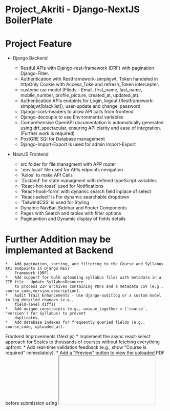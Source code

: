 # Project_Akriti - Django-NextJS BoilerPlate

# Project Feature

-   Django Backend

    *   Restful APIs with Django-rest-framework (DRF) with pagination Django-Fliter. 
    *   Authentication with Restframework-simplejwt, Token handeled in httpOnly Cookie with
        Access_Toke and refresh_Token intercepter.
    *   custome usr model (Fileds - Email, first_name, last_name, mobile_number, profile_picture,
        created_at, updated_at).
    *   Authentication APIs endpints for Login, logout (Restframework-simplejwt[blacklist]), user-update
        and change_password
    *   Django-cors-headers to allow API calls from frontend
    *   Django-decouple to use Environmental variables
    *   Comprehensive OpenAPI documentation is automatically generated using drf_spectacular, ensuring API
        clarity and ease of integration.(Further work is required)
    *   PostGRE SQl for Database management 
    *   Django-Import-Export Is used for admin Import-Export

-   NaxtJS Frontend

    *   src folder for file managment with APP router 
    *   '.env.local' file used for APIs edpoints nevigation
    *   'Axios' to make API Calls
    *   'Zustand' for state managment with defined typeScript variables
    *   'React-hot-toast' used for Notifications
    *   'React-hook-form' with dynamic search field inplace of select
    *   'React-select'  is For dynamic searchable dropdown
    *   'TailwindCSS' is used for Styling
    *   Dynamic NavBar, Sidebar and Footer Components
    *   Pages with Search and tables with filter options
    *   Paginamtion and Dynamic display of fields details

#   Further  Addition may be implemanted at Backend

    *   Add pagination, sorting, and filtering to the Course and Syllabus API endpoints in Django REST
        Framework (DRF).
    *   Add support for bulk uploading syllabus files with metadata in a ZIP file - Update SyllabusResource
        to process ZIP archives containing PDFs and a metadata CSV (e.g., course_code,version,description).
    *   Audit Trail Enhancements - Use django-auditlog or a custom model to log detailed changes (e.g.,
        field-level diffs)
    *   Add unique constraints (e.g., unique_together = ('course', 'version') for Syllabus) to prevent
        duplicates.
    *   Add database indexes for frequently queried fields (e.g., course_code, uploaded_at).

Frontend Improvements (Next.js)
    *   Implement the async react-select approach for Scales to thousands of courses without fetching
        everything upfront.
    *   Add real-time validation feedback (e.g., show "Course is required" immediately).
    *   Add a "Preview" button to view the uploaded PDF before submission using <iframe> or a modal.
    *   Add column resizing and drag-to-reorder using a library like react-table.
    *   Implement infinite scrolling instead of pagination for smoother navigation.
    *   Add export table data as CSV/PDF directly from the frontend.
    *   Add loading spinners for async actions (e.g., fetching syllabi, submitting forms).
    *   Use a consistent theme (e.g., Tailwind CSS variables) for colors and spacing.
    *   Centralize error handling in syllabusStore.js and courseStore.js with retry logic:

#   New Feature (For Future)
    *   Add role-based access control (RBAC) using Django’s Group and Permission models or django-guardian.
    *   Show/hide UI elements based on user role (e.g., hide "Delete" for non-admins).
    *   Fetch user role from an API endpoint and store in a context.
    *   Add a SyllabusVersion model to track changes over time
        class SyllabusVersion(models.Model):
            syllabus = models.ForeignKey(Syllabus, on_delete=models.CASCADE, related_name='versions')
            version_number = models.CharField(max_length=10)
            syllabus_file = models.FileField(upload_to='syllabi/versions/%Y/%m/%d/')
            created_at = models.DateTimeField(auto_now_add=True)
    *   Add a "View Version History" button to show past versions in a modal.
    *   Integrate django-notifications-hq or a custom model for in-app notifications:
    *   Add a notification bell icon with a dropdown showing recent events using WebSockets (e.g., socket.
        io).
    *   Create an API endpoint for stats (e.g., courses per discipline, syllabus uploads per month).
    *   At Frontend: Add drag-and-drop file upload with progress bars using react-dropzone.
    *   Add a tags field to Syllabus (e.g., using django-taggit):
    *   At Frontend- Add a tag input field (e.g., using react-tag-input) and filter syllabi by tags.

Project-Wide Improvements
    1. Testing
        Backend: Add unit tests for models, views, and serializers using pytest-django.
        Frontend: Add tests for components and stores using jest and @testing-library/react.
    2. CI/CD
        Set up GitHub Actions or GitLab CI for automated testing, linting, and deployment.
    3. Documentation
        Use drf-spectacular for OpenAPI documentation of the backend API.
        Add JSDoc comments to frontend code and generate docs with jsdoc.
    4. Security
        Backend: Add rate limiting with django-ratelimit and CSRF protection for API endpoints.
        Frontend: Sanitize user inputs to prevent XSS (e.g., using sanitize-html).
    5. Internationalization (i18n)
        Add multi-language support using django-i18n and next-i18next.

------------------------------------------------------------------------------
#   Athrntication Model Implemantation 

    *   "The 'university' project, a Django backend, features an 'accounts' application designed for robust
        and secure user authentication. 
    *   This application leverages JSON Web Tokens (JWT) for authentication, utilizing Django REST
        Framework, restframework-simplejwt, and rest_framework_simplejwt.token_blacklist to create a suite of RESTful authentication APIs. 
    *   To maximize security, authentication tokens are stored exclusively in HTTP-only cookies, preventing
        client-side JavaScript access. 
    *   The 'accounts' application provides the following endpoints:
        RegisterView: 
        -   User registration.
        -   CustomTokenObtainPairView: JWT access and refresh token generation.
        -   LogoutView: Token invalidation and user logout.
        -   UserProfileView: User profile retrieval.
        -   ChangePasswordView: User password modification.
        -   CustomTokenRefreshView: Refresh token-based access token renewal.

    *   A custom authentication backend has been implemented to retrieve access tokens directly from
        HTTP-only cookies, eliminating reliance on the standard Authorization header. 

    *   The 'CustomUser' model encompasses fields for 
        -   email as user ID, first name, last name, Indian mobile number, date joined, last updated, and 
            profile picture catering to specific application requirements. 

    -   
    -   Furthermore, django-cors-headers is configured to enable cross-origin requests, facilitating
        seamless communication with the frontend application."
#   Other Apps
    1.  Academics App
        -   Model - Department (id, Name, Faculty, created by, updated by, created at)
        -   Custom id generation

    2.  Courses App
        - Models - Course, Syllbus
        - Pagination implemanted
        - Filtering
+++++++++++++++++++++++++++++++++++++++++++++++++++++++++++++++++++++++++

#   Project Implemantation 
1.  Setup Backend

    >   mkdir backend
    >   cd backend
    >   py -m venv venv                                     #   Create Virtual Environment (VE)
    >   venv\Scripts\activate                               #   Activate VE

-   Install Django and Dependancies 
    >   py -m pip install django
    >   py -m pip install djangorestframework
    >   py -m pip install djangorestframework-simplejwt
    >   py -m pip install django-cors-headers               #   Cors-Headers
    >   py -m pip install drf-spectacular                   #   OpenAPI
    >   py -m pip install django-decouple 
    >   py -m pip install  psycopg2-binary                  #   For PosrGRE SQL
    >   py -m pip install Pillow                            #   To handle Images
    >   py -m pip install django-filter                     #   For Django Fillter 
    >   py -m pip install django-import-export              #   To Add Import Export Facility on admin panel
    >   py -m pip install openpyxl                          #   To Manage Excel Files

-   Create Django project and authentication app 'accounts'
    >   django-admin startproject university .
    >   py manage.py startapp accounts

2.  Create .env file in project root and update with 
    SECRET_KEY=gxqb^=t$=hm08%r!j*%&358j38i!3s1g4t%^$yp$5=%t&lwmf#
    DEBUG=True

3.  Update university/settings.py 

4.  Create Model in accounts/models.py

5.  Run migrations and create Super User

    >   py manage.py makemigrations
    >   py manage.py migrate
    >   py manage.py createsuperuser

6.  Create Serializers in accounts/serializers.py (create, if not available)

7.  Create accounts/authentication.py

8.  update accounts/views.py

9. update accounts/urls.py and university/urls.py

10. update accounts/admin.py

++++++++++++++++++++++++++++++++++++++++++++++++++++++++++

#   Setup Frontend 
    Now further, "The frontend of this project is developed with Next.js, initialized via yarn create next-app frontend. 
    -   The project configuration includes ESLint and Tailwind CSS, employs the src/ directory structure,
        and leverages the App Router. TypeScript, Turbopack for next dev, and custom import aliases were not selected. 
    -   Axios facilitates API communication
    -   Zustand manages application state, 
    -   react-hot-toast and react-hook-form are integrated to improve the application's user interface and 
        form handling."

1.  Install NextJS and Dependancies

    >   yarn create next-app frontend
    >   cd frontend 
    >   yarn add axios zustand react-hot-toast react-hook-form
    >   yarn add react-select                       # for the searchable dropdown

2.  Create .env.local file in next root and update with
    NEXT_PUBLIC_API_URL=http://localhost:8000

3.  Create src/lib/authApi.js and update 

-----------------------------------------------------------------------------------
# PostGRE SQL Implemantation 

1.  Django dependancy 'psycopg2-binary' for PosrGRE SQL has already installed 

2.  Create Database and user in PostGRE SQL

    -   Open PSQL command window and login as admin user 
            admin user name - Username [postgres]:
            Password    - abc@123
    -    Create a Database
            postgres=# CREATE DATABASE JCBUST_db;
    -   Create a User
            postgres=# CREATE USER manish WITH PASSWORD 'abc@123';
    -   Grant Privileges
            postgres=# GRANT ALL PRIVILEGES ON DATABASE JCBUST_db TO manish;
    -   Connect with your database
            postgres=# \c jcbust_db
    -   Create SCHEMA
            jcbust_db=# GRANT CREATE ON SCHEMA public TO manish;
            jcbust_db=# GRANT USAGE ON SCHEMA public TO manish;
    -   Exit form Database 
            jcbust_db=# \q

3.  Configure Django's settings.py:

        DATABASES = {
        'default': {
            'ENGINE': 'django.db.backends.postgresql',
            'NAME': 'jcbust_db',
            'USER': 'manish',
            'PASSWORD': 'abc@123',
            'HOST': 'localhost',  # Or your PostgreSQL server's address
            'PORT': '5432',  # Default PostgreSQL port
            }
        }
4.  Make and Apply Migrations and create superuser
    >   py manage.py makemigrations
    >   py manage.py migrate
    >   py manage.py createsuperuser
    >   py manage.py runserver
----------------------------------------------------------------------------

#   Configure GIT

1.  Delete existing .git brach from frontend/NextJS
    >   git rm --cached -r . #remove everything from the index
    >   git reset --hard #restores the working tree

2.  Create requirment file for Django in Django root
    >   pip freeze > requirements.txt

3.  Create .gitignore file in project root

    >   echo > .gitignore

4.  Create Git reposetre at GitHub - Project_Akriti.git

5.  Push codes:
    >   git init
    >   git add .
    >   git commit -m "1. First Prototype"
    >   git branch -M main
    >   git remote add origin https://github.com/manishgupta248/Project_Akriti.git
    >   git push -u origin main

6.  For Further push:
    >   git add .
    >   git commit -m "2. Second update"
    >   git branch -M main
    >   git remote add origin https://github.com/manishgupta248/Project_Akriti.git
    >   git push -u origin main
---------------------------------------------------------------------------
#   Step 2: Prepare Your Project for Testing
1.  Open requirements.txt in the root or backend folder.

        pytest
        pytest-django
        
2.  Install Locally (optional, for testing locally first):
    >   pip install -r requirements.txt